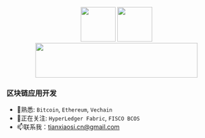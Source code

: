 <p align="center">
     <img src="https://github.com/txsdev/txsdev/blob/master/imgs/bitcoin.png" width = "80" height = "80"/>
     <img src="https://github.com/txsdev/txsdev/blob/master/imgs/ethereum.png" width = "80" height = "80"/>
     <img src="https://github.com/txsdev/txsdev/blob/master/imgs/hyperledger.png" width = "372" height = "80"/>
</p>


### 区块链应用开发
- 🔭熟悉: `Bitcoin`, `Ethereum`, `Vechain`
- 🌱正在关注: `HyperLedger Fabric`, `FISCO BCOS`
- 📫联系我：tianxiaosi.cn@gmail.com

<!--
**txsdev/txsdev** is a ✨ _special_ ✨ repository because its `README.md` (this file) appears on your GitHub profile.

Here are some ideas to get you started:

- 🔭 I’m currently working on ...
- 🌱 I’m currently learning ...
- 👯 I’m looking to collaborate on ...
- 🤔 I’m looking for help with ...
- 💬 Ask me about ...
- 📫 How to reach me: ...
- 😄 Pronouns: ...
- ⚡ Fun fact: ...
-->
